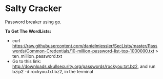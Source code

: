 # Salty Cracker

Password breaker using go.

**To Get The WordLists:**
- curl https://raw.githubusercontent.com/danielmiessler/SecLists/master/Passwords/Common-Credentials/10-million-password-list-top-1000000.txt > ten_million_password.txt
- Go to this link: http://downloads.skullsecurity.org/passwords/rockyou.txt.bz2, and run bzip2 -d rockyou.txt.bz2, in the terminal
